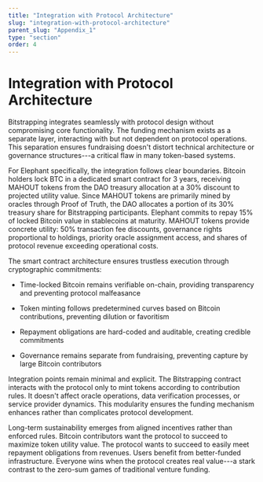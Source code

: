 ```yaml
---
title: "Integration with Protocol Architecture"
slug: "integration-with-protocol-architecture"
parent_slug: "Appendix_1"
type: "section"
order: 4
---
```


# Integration with Protocol Architecture

Bitstrapping integrates seamlessly with protocol design without
compromising core functionality. The funding mechanism exists as a
separate layer, interacting with but not dependent on protocol
operations. This separation ensures fundraising doesn't distort
technical architecture or governance structures---a critical flaw in
many token-based systems.

For Elephant specifically, the integration follows clear boundaries.
Bitcoin holders lock BTC in a dedicated smart contract for 3 years,
receiving MAHOUT tokens from the DAO treasury allocation at a 30%
discount to projected utility value. Since MAHOUT tokens are primarily
mined by oracles through Proof of Truth, the DAO allocates a portion of
its 30% treasury share for Bitstrapping participants. Elephant commits
to repay 15% of locked Bitcoin value in stablecoins at maturity. MAHOUT
tokens provide concrete utility: 50% transaction fee discounts,
governance rights proportional to holdings, priority oracle assignment
access, and shares of protocol revenue exceeding operational costs.

The smart contract architecture ensures trustless execution through
cryptographic commitments:

-   Time-locked Bitcoin remains verifiable on-chain, providing
    transparency and preventing protocol malfeasance

-   Token minting follows predetermined curves based on Bitcoin
    contributions, preventing dilution or favoritism

-   Repayment obligations are hard-coded and auditable, creating
    credible commitments

-   Governance remains separate from fundraising, preventing capture by
    large Bitcoin contributors

Integration points remain minimal and explicit. The Bitstrapping
contract interacts with the protocol only to mint tokens according to
contribution rules. It doesn't affect oracle operations, data
verification processes, or service provider dynamics. This modularity
ensures the funding mechanism enhances rather than complicates protocol
development.

Long-term sustainability emerges from aligned incentives rather than
enforced rules. Bitcoin contributors want the protocol to succeed to
maximize token utility value. The protocol wants to succeed to easily
meet repayment obligations from revenues. Users benefit from
better-funded infrastructure. Everyone wins when the protocol creates
real value---a stark contrast to the zero-sum games of traditional
venture funding.
